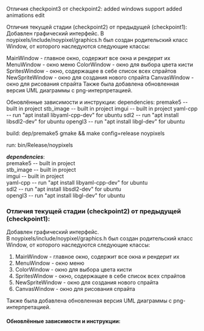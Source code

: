 Отличия checkpoint3 от checkpoint2:
added windows support
added animations edit

Отличия текущей стадии (checkpoint2) от предыдущей (checkpoint1):
Добавлен графический интерфейс.
В noypixels/include/noypixel/graphics.h был создан родительский класс Window, от которого наследуются следующие классы:

MainWindow - главное окно, содержит все окна и рендерит их
MenuWindow - окно меню
ColorWindow - окно для выбора цвета кисти
SpritesWindow - окно, содержащее в себе список всех спрайтов
NewSpriteWindow - окно для создания нового спрайта
CanvasWindow - окно для рисования спрайта
Также была добавлена обновленная версия UML диаграммы с png-интерпретацией.

Обновлённые зависимости и инструкции:
dependencies:
premake5 -- built in project
stb_image -- built in project
imgui -- built in project
yaml-cpp -- run "apt install libyaml-cpp-dev" for ubuntu
sdl2 -- run "apt install libsdl2-dev" for ubuntu
opengl3 -- run "apt install libgl-dev" for ubuntu

build:
dep/premake5 gmake && make config=release noypixels

run:
bin/Release/noypixels

***dependencies***:  
    premake5            -- built in project  
    stb_image           -- built in project  
    imgui               -- built in project  
    yaml-cpp            -- run "apt install libyaml-cpp-dev" for ubuntu  
    sdl2                -- run "apt install libsdl2-dev" for ubuntu  
    opengl3             -- run "apt install libgl-dev" for ubuntu  
  

 ### Отличия текущей стадии (checkpoint2) от предыдущей (checkpoint1):  
 Добавлен графический интерфейс.  
 В noypixels/include/noypixel/graphics.h был создан родительский класс Window, от которого наследуются следующие классы:   
 1. MainWindow - главное окно, содержит все окна и рендерит их
 2. MenuWindow - окно меню
 3. ColorWindow - окно для выбора цвета кисти
 4. SpritesWindow - окно, содержащее в себе список всех спрайтов
 5. NewSpriteWindow - окно для создания нового спрайта
 6. CanvasWindow - окно для рисования спрайта

Также была добавлена обновленная версия UML диаграммы с png-интерпретацией.  
#### Обновлённые зависимости и инструкции:  

